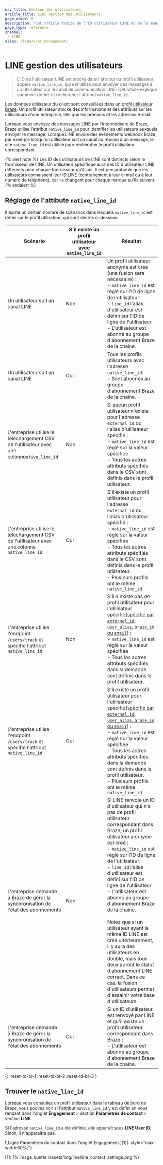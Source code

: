 ```yaml
---
nav_title: Gestion des utilisateurs
article_title: LINE Gestion des utilisateurs
page_order: 0
description: "Cet article traite de l'ID utilisateur LINE et de la manière de le définir."
page_type: reference
channel:
 - LINE
alias: /line/user_management/
---
```


# LINE gestion des utilisateurs

> L'ID de l'utilisateur LINE est stocké dans l'attribut du profil utilisateur appelé `native_line_id`, qui est utilisé pour envoyer des messages à un utilisateur sur le canal de communication LINE. Cet article explique comment définir et rechercher l'attribut `native_line_id`.

Les données utilisateur du client sont conseillées dans un [profil utilisateur Braze]({{site.baseurl}}/user_guide/data_and_analytics/user_data_collection/user_profile_lifecycle/). Un profil utilisateur stocke des informations et des attributs sur les utilisateurs d'une entreprise, tels que les prénoms et les adresses e-mail. 

Lorsque vous envoyez des messages LINE par l'intermédiaire de Braze, Braze utilise l'attribut `native_line_id` pour identifier les utilisateurs auxquels envoyer le message. Lorsque LINE envoie des événements webhook Braze, par exemple lorsqu'un utilisateur suit un canal ou répond à un message, le site `native_line_id` est utilisé pour rechercher le profil utilisateur correspondant.

{% alert note %}
Les ID des utilisateurs de LINE sont distincts selon le fournisseur de LINE. Un utilisateur spécifique aura des ID d'utilisateur LINE différents pour chaque fournisseur qu'il suit. Il est peu probable que les utilisateurs connaissent leur ID LINE (contrairement à leur e-mail ou à leur numéro de téléphone), car ils changent pour chaque marque qu'ils suivent.
{% endalert %}

## Réglage de l'attibute `native_line_id` 

Il existe un certain nombre de scénarios dans lesquels `native_line_id` est défini sur le profil utilisateur, qui sont décrits ci-dessous.

| Scénario | S'il existe un profil utilisateur avec `native_line_id` | Résultat |
| --- | --- | --- |
|Un utilisateur suit un canal LINE | Non| Un profil utilisateur anonyme est créé (une fusion sera nécessaire) :<br> - `native_line_id` est réglé sur l'ID de ligne de l'utilisateur. <br>- `line_id` l'alias d'utilisateur est défini sur l'ID de ligne de l'utilisateur<br>\- L'utilisateur est abonné au groupe d'abonnement Braze de la chaîne. |
|Un utilisateur suit un canal LINE| Oui | Tous les profils utilisateurs avec l'adresse `native_line_id`:<br>\- Sont abonnés au groupe d'abonnement Braze de la chaîne.|
|L'entreprise utilise le téléchargement CSV de l'utilisateur avec une colonne`ative_line_id` | Non| Si aucun profil utilisateur n'existe pour l'adresse `external_id` ou l'alias d'utilisateur spécifié :<br>- `native_line_id` est réglé sur la valeur spécifiée<br> \- Tous les autres attributs spécifiés dans le CSV sont définis dans le profil utilisateur.|
|L'entreprise utilise le téléchargement CSV de l'utilisateur avec une colonne `native_line_id`  | Oui | S'il existe un profil utilisateur pour l'adresse `external_id` ou l'alias d'utilisateur spécifié :<br>- `native_line_id` est réglé sur la valeur spécifiée<br>\- Tous les autres attributs spécifiés dans le CSV sont définis dans le profil utilisateur.<br>\- Plusieurs profils ont le même `native_line_id` |
| L'entreprise utilise l'endpoint `/users/track` et spécifie l'attribut `native_line_id`  | Non | S'il n'existe pas de profil utilisateur pour l'utilisateur spécifié[(spécifié par `external_id`, `user_alias`, `braze_id` ou `email`]({{site.baseurl}}/api/objects_filters/user_attributes_object/)) :<br>- `native_line_id` est réglé sur la valeur spécifiée<br>\- Tous les autres attributs spécifiés dans la demande sont définis dans le profil utilisateur. |
| L'entreprise utilise l'endpoint `/users/track` et spécifie l'attribut `native_line_id`  | Oui | S'il existe un profil utilisateur pour l'utilisateur spécifié[(spécifié par `external_id`, `user_alias`, `braze_id` ou `email`]({{site.baseurl}}/api/objects_filters/user_attributes_object/)) :<br>- `native_line_id` est réglé sur la valeur spécifiée<br>\- Tous les autres attributs spécifiés dans la demande sont définis dans le profil utilisateur.<br>\- Plusieurs profils ont le même `native_line_id` |
| L'entreprise demande à Braze de gérer la synchronisation de l'état des abonnements | Non | Si LINE renvoie un ID d'utilisateur qui n'a pas de profil utilisateur correspondant dans Braze, un profil utilisateur anonyme est créé :<br>- `native_line_id` est réglé sur l'ID de ligne de l'utilisateur.<br>- `line_id` l'alias d'utilisateur est défini sur l'ID de ligne de l'utilisateur<br>\- L'utilisateur est abonné au groupe d'abonnement Braze de la chaîne.<br><br>Notez que si un utilisateur ayant le même ID LINE est créé ultérieurement, il y aura des utilisateurs en double, mais tous deux auront le statut d'abonnement LINE correct. Dans ce cas, la fusion d'utilisateurs permet d'assainir votre base d'utilisateurs. |
| L'entreprise demande à Braze de gérer la synchronisation de l'état des abonnements | Oui | Si un ID d'utilisateur est renvoyé par LINE et qu'il existe un profil utilisateur correspondant dans Braze :<br>\- L'utilisateur est abonné au groupe d'abonnement Braze de la chaîne. |
{: .reset-td-br-1 .reset-td-br-2 .reset-td-br-3 }

## Trouver le `native_line_id`

Lorsque vous consultez un profil utilisateur dans le tableau de bord de Braze, vous pouvez voir si l'attribut `native_line_id` y est défini en vous rendant dans l'onglet **Engagement** > section **Paramètres de contact** > section **LINE.** 

Si l'adresse `native_line_id` a été définie, elle apparaît sous **LINE User ID.** Sinon, il n'apparaîtra pas.

![Ligne Paramètres du contact dans l'onglet Engagement.][1]{: style="max-width:60%;"}

[1]: {% image_buster /assets/img/line/line_contact_settings.png %}